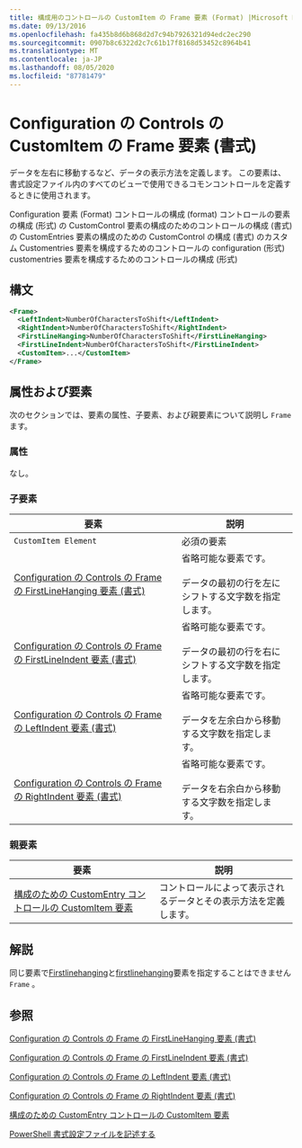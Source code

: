 ```yaml
---
title: 構成用のコントロールの CustomItem の Frame 要素 (Format) |Microsoft Docs
ms.date: 09/13/2016
ms.openlocfilehash: fa435b8d6b868d2d7c94b7926321d94edc2ec290
ms.sourcegitcommit: 0907b8c6322d2c7c61b17f8168d53452c8964b41
ms.translationtype: MT
ms.contentlocale: ja-JP
ms.lasthandoff: 08/05/2020
ms.locfileid: "87781479"
---
```

# <a name="frame-element-for-customitem-for-controls-for-configuration-format"></a>Configuration の Controls の CustomItem の Frame 要素 (書式)

データを左右に移動するなど、データの表示方法を定義します。 この要素は、書式設定ファイル内のすべてのビューで使用できるコモンコントロールを定義するときに使用されます。

Configuration 要素 (Format) コントロールの構成 (format) コントロールの要素の構成 (形式) の CustomControl 要素の構成のためのコントロールの構成 (書式) の CustomEntries 要素の構成のための CustomControl の構成 (書式) のカスタム Customentries 要素を構成するためのコントロールの configuration (形式) customentries 要素を構成するためのコントロールの構成 (形式)

## <a name="syntax"></a>構文

```xml
<Frame>
  <LeftIndent>NumberOfCharactersToShift</LeftIndent>
  <RightIndent>NumberOfCharactersToShift</RightIndent>
  <FirstLineHanging>NumberOfCharactersToShift</FirstLineHanging>
  <FirstLineIndent>NumberOfCharactersToShift</FirstLineIndent>
  <CustomItem>...</CustomItem>
</Frame>
```

## <a name="attributes-and-elements"></a>属性および要素

次のセクションでは、要素の属性、子要素、および親要素について説明し `Frame` ます。

### <a name="attributes"></a>属性

なし。

### <a name="child-elements"></a>子要素

|要素|説明|
|-------------|-----------------|
|`CustomItem Element`|必須の要素|
|[Configuration の Controls の Frame の FirstLineHanging 要素 (書式)](./firstlinehanging-element-for-frame-for-controls-for-configuration-format.md)|省略可能な要素です。<br /><br /> データの最初の行を左にシフトする文字数を指定します。|
|[Configuration の Controls の Frame の FirstLineIndent 要素 (書式)](./firstlineindent-element-for-frame-for-controls-for-configuration-format.md)|省略可能な要素です。<br /><br /> データの最初の行を右にシフトする文字数を指定します。|
|[Configuration の Controls の Frame の LeftIndent 要素 (書式)](./leftindent-element-for-frame-for-controls-for-configuration-format.md)|省略可能な要素です。<br /><br /> データを左余白から移動する文字数を指定します。|
|[Configuration の Controls の Frame の RightIndent 要素 (書式)](./rightindent-element-for-frame-for-controls-for-configuration-format.md)|省略可能な要素です。<br /><br /> データを右余白から移動する文字数を指定します。|

### <a name="parent-elements"></a>親要素

|要素|説明|
|-------------|-----------------|
|[構成のための CustomEntry コントロールの CustomItem 要素](./customitem-element-for-customentry-for-controls-for-configuration-format.md)|コントロールによって表示されるデータとその表示方法を定義します。|

## <a name="remarks"></a>解説

同じ要素で[Firstlinehanging](./firstlinehanging-element-for-frame-for-controls-for-configuration-format.md)と[firstlinehanging](./firstlineindent-element-for-frame-for-controls-for-configuration-format.md)要素を指定することはできません `Frame` 。

## <a name="see-also"></a>参照

[Configuration の Controls の Frame の FirstLineHanging 要素 (書式)](./firstlinehanging-element-for-frame-for-controls-for-configuration-format.md)

[Configuration の Controls の Frame の FirstLineIndent 要素 (書式)](./firstlineindent-element-for-frame-for-controls-for-configuration-format.md)

[Configuration の Controls の Frame の LeftIndent 要素 (書式)](./leftindent-element-for-frame-for-controls-for-configuration-format.md)

[Configuration の Controls の Frame の RightIndent 要素 (書式)](./rightindent-element-for-frame-for-controls-for-configuration-format.md)

[構成のための CustomEntry コントロールの CustomItem 要素](./customitem-element-for-customentry-for-controls-for-configuration-format.md)

[PowerShell 書式設定ファイルを記述する](./writing-a-powershell-formatting-file.md)

